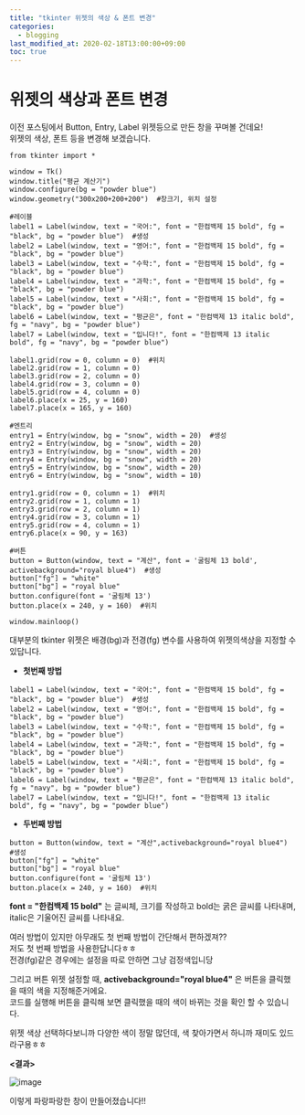 ```yaml
---
title: "tkinter 위젯의 색상 & 폰트 변경"
categories: 
  - blogging
last_modified_at: 2020-02-18T13:00:00+09:00
toc: true
---
```

위젯의 색상과 폰트 변경
=================
이전 포스팅에서 Button, Entry, Label 위젯등으로 만든 창을 꾸며볼 건데요!  
위젯의 색상, 폰트 등을 변경해 보겠습니다.  

```
from tkinter import *

window = Tk()
window.title("평균 계산기")
window.configure(bg = "powder blue")
window.geometry("300x200+200+200")  #창크기, 위치 설정  

#레이블
label1 = Label(window, text = "국어:", font = "한컴백제 15 bold", fg = "black", bg = "powder blue")  #생성  
label2 = Label(window, text = "영어:", font = "한컴백제 15 bold", fg = "black", bg = "powder blue")
label3 = Label(window, text = "수학:", font = "한컴백제 15 bold", fg = "black", bg = "powder blue")
label4 = Label(window, text = "과학:", font = "한컴백제 15 bold", fg = "black", bg = "powder blue")
label5 = Label(window, text = "사회:", font = "한컴백제 15 bold", fg = "black", bg = "powder blue")
label6 = Label(window, text = "평균은", font = "한컴백제 13 italic bold", fg = "navy", bg = "powder blue")
label7 = Label(window, text = "입니다!", font = "한컴백제 13 italic bold", fg = "navy", bg = "powder blue")

label1.grid(row = 0, column = 0)  #위치
label2.grid(row = 1, column = 0)
label3.grid(row = 2, column = 0)
label4.grid(row = 3, column = 0)
label5.grid(row = 4, column = 0)
label6.place(x = 25, y = 160)
label7.place(x = 165, y = 160)

#엔트리
entry1 = Entry(window, bg = "snow", width = 20)  #생성
entry2 = Entry(window, bg = "snow", width = 20)
entry3 = Entry(window, bg = "snow", width = 20)
entry4 = Entry(window, bg = "snow", width = 20)
entry5 = Entry(window, bg = "snow", width = 20)
entry6 = Entry(window, bg = "snow", width = 10)

entry1.grid(row = 0, column = 1)  #위치
entry2.grid(row = 1, column = 1)
entry3.grid(row = 2, column = 1)
entry4.grid(row = 3, column = 1)
entry5.grid(row = 4, column = 1)
entry6.place(x = 90, y = 163)

#버튼
button = Button(window, text = "계산", font = '굴림체 13 bold', activebackground="royal blue4")  #생성
button["fg"] = "white"
button["bg"] = "royal blue"
button.configure(font = '굴림체 13')
button.place(x = 240, y = 160)  #위치

window.mainloop()
```

대부분의 tkinter 위젯은 배경(bg)과 전경(fg) 변수를 사용하여 위젯의색상을 지정할 수 있답니다.   

* **첫번째 방법**
```
label1 = Label(window, text = "국어:", font = "한컴백제 15 bold", fg = "black", bg = "powder blue")  #생성  
label2 = Label(window, text = "영어:", font = "한컴백제 15 bold", fg = "black", bg = "powder blue")
label3 = Label(window, text = "수학:", font = "한컴백제 15 bold", fg = "black", bg = "powder blue")
label4 = Label(window, text = "과학:", font = "한컴백제 15 bold", fg = "black", bg = "powder blue")
label5 = Label(window, text = "사회:", font = "한컴백제 15 bold", fg = "black", bg = "powder blue")
label6 = Label(window, text = "평균은", font = "한컴백제 13 italic bold", fg = "navy", bg = "powder blue")
label7 = Label(window, text = "입니다!", font = "한컴백제 13 italic bold", fg = "navy", bg = "powder blue")
```

* **두번째 방법**
```
button = Button(window, text = "계산",activebackground="royal blue4")  #생성
button["fg"] = "white"
button["bg"] = "royal blue"
button.configure(font = '굴림체 13')
button.place(x = 240, y = 160)  #위치
```

**font = "한컴백제 15 bold"** 는 글씨체, 크기를 작성하고 bold는 굵은 글씨를 나타내며, italic은 기울어진 글씨를 나타내요.  

여러 방법이 있지만 아무래도 첫 번째 방법이 간단해서 편하겠져??  
저도 첫 번째 방법을 사용한답니다ㅎㅎ  
전경(fg)같은 경우에는 설정을 따로 안하면 그냥 검정색입니당  

그리고 버튼 위젯 설정할 때, **activebackground="royal blue4"** 은 버튼을 클릭했을 때의 색을 지정해준거에요.  
코드를 실행해 버튼을 클릭해 보면 클릭했을 때의 색이 바뀌는 것을 확인 할 수 있습니다.  

위젯 색상 선택하다보니까 다양한 색이 정말 많던데, 색 찾아가면서 하니까 재미도 있드라구용ㅎㅎ  

**<결과>**

![image](https://user-images.githubusercontent.com/59803206/74699968-8ec94e80-5245-11ea-93c1-d37b882bd68b.png)

이렇게 파랑파랑한 창이 만들어졌습니다!!

